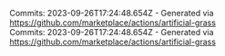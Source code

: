 Commits: 2023-09-26T17:24:48.654Z - Generated via https://github.com/marketplace/actions/artificial-grass
<br>
Commits: 2023-09-26T17:24:48.654Z - Generated via https://github.com/marketplace/actions/artificial-grass
<br>
